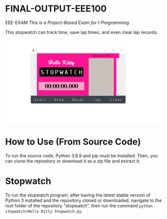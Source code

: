 # FINAL-OUTPUT-EEE100
EEE-EXAM
_This is a Project-Based Exam for I-Programming_

This stopwatch can track time, save lap times, and even clear lap records.
![stopwatch](https://github.com/CristineTerante/FINAL-OUTPUT-EEE100-/blob/master/stopwatch/hello%20kitty%20stopwatch.png)

# How to Use (From Source Code)
To run the source code, Python 3.8.9 and pip must be installed. Then, you can clone the repository or download it as a zip file and extract it.

# Stopwatch
To run the stopwatch program, after having the latest stable version of Python 3 installed and the repository cloned or downloaded, navigate to the root folder of the repository "stopwatch", then run the command `python stopwatch/Hello Kitty Stopwatch.py`.
